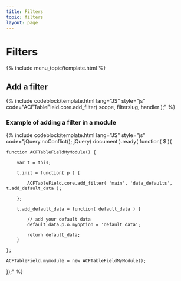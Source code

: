 ```yaml
---
title: Filters
topic: filters
layout: page
---
```


# Filters

{% include menu_topic/template.html %}

## Add a filter

{% include codeblock/template.html
lang="JS"
style="js"
code="ACFTableField.core.add_filter( scope, filterslug, handler );"
%}

### Example of adding a filter in a module

{% include codeblock/template.html
lang="JS"
style="js"
code="jQuery.noConflict();
jQuery( document ).ready( function( $ ){

	function ACFTableFieldMyModule() {

		var t = this;

		t.init = function( p ) {

			ACFTableField.core.add_filter( 'main', 'data_defaults', t.add_default_data );

		};

		t.add_default_data = function( default_data ) {

			// add your default data
			default_data.p.o.myoption = 'default data';

			return default_data;
		}

	};

	ACFTableField.mymodule = new ACFTableFieldMyModule();

});"
%}
